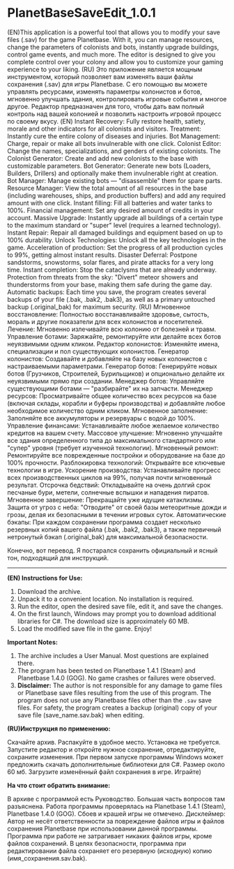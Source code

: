 # PlanetBaseSaveEdit_1.0.1
(EN)This application is a powerful tool that allows you to modify your save files (.sav) for the game Planetbase. With it, you can manage resources, change the parameters of colonists and bots, instantly upgrade buildings, control game events, and much more. The editor is designed to give you complete control over your colony and allow you to customize your gaming experience to your liking.
(RU) Это приложение является мощным инструментом, который позволяет вам изменять ваши файлы сохранения (.sav) для игры Planetbase. С его помощью вы можете управлять ресурсами, изменять параметры колонистов и ботов, мгновенно улучшать здания, контролировать игровые события и многое другое. Редактор предназначен для того, чтобы дать вам полный контроль над вашей колонией и позволить настроить игровой процесс по своему вкусу.
(EN) Instant Recovery: Fully restore health, satiety, morale and other indicators for all colonists and visitors.
Treatment: Instantly cure the entire colony of diseases and injuries.
Bot Management: Charge, repair or make all bots invulnerable with one click.
Colonist Editor: Change the names, specializations, and genders of existing colonists.
The Colonist Generator: Create and add new colonists to the base with customizable parameters.
Bot Generator: Generate new bots (Loaders, Builders, Drillers) and optionally make them invulnerable right at creation.
Bot Manager: Manage existing bots — "disassemble" them for spare parts.
Resource Manager: View the total amount of all resources in the base (including warehouses, ships, and production buffers) and add any required amount with one click.
Instant filling: Fill all batteries and water tanks to 100%.
Financial management: Set any desired amount of credits in your account.
Massive Upgrade: Instantly upgrade all buildings of a certain type to the maximum standard or "super" level (requires a learned technology).
Instant Repair: Repair all damaged buildings and equipment based on up to 100% durability.
Unlock Technologies: Unlock all the key technologies in the game.
Acceleration of production: Set the progress of all production cycles to 99%, getting almost instant results.
Disaster Deferral: Postpone sandstorms, snowstorms, solar flares, and pirate attacks for a very long time.
Instant completion: Stop the cataclysms that are already underway.
Protection from threats from the sky: "Divert" meteor showers and thunderstorms from your base, making them safe during the game day.
Automatic backups: Each time you save, the program creates several backups of your file (.bak, .bak2, .bak3), as well as a primary untouched backup (.original_bak) for maximum security.
(RU) Мгновенное восстановление: Полностью восстанавливайте здоровье, сытость, мораль и другие показатели для всех колонистов и посетителей.
Лечение: Мгновенно излечивайте всю колонию от болезней и травм.
Управление ботами: Заряжайте, ремонтируйте или делайте всех ботов неуязвимыми одним кликом.
Редактор колонистов: Изменяйте имена, специализации и пол существующих колонистов.
Генератор колонистов: Создавайте и добавляйте на базу новых колонистов с настраиваемыми параметрами.
Генератор ботов: Генерируйте новых ботов (Грузчиков, Строителей, Бурильщиков) и опционально делайте их неуязвимыми прямо при создании.
Менеджер ботов: Управляйте существующими ботами — "разбирайте" их на запчасти.
Менеджер ресурсов: Просматривайте общее количество всех ресурсов на базе (включая склады, корабли и буферы производства) и добавляйте любое необходимое количество одним кликом.
Мгновенное заполнение: Заполняйте все аккумуляторы и резервуары с водой до 100%.
Управление финансами: Устанавливайте любое желаемое количество кредитов на вашем счету.
Массовое улучшение: Мгновенно улучшайте все здания определенного типа до максимального стандартного или "супер" уровня (требует изученной технологии).
Мгновенный ремонт: Ремонтируйте все поврежденные постройки и оборудование на базе до 100% прочности.
Разблокировка технологий: Открывайте все ключевые технологии в игре.
Ускорение производства: Устанавливайте прогресс всех производственных циклов на 99%, получая почти мгновенный результат.
Отсрочка бедствий: Откладывайте на очень долгий срок песчаные бури, метели, солнечные вспышки и нападения пиратов.
Мгновенное завершение: Прекращайте уже идущие катаклизмы.
Защита от угроз с неба: "Отводите" от своей базы метеоритные дожди и грозы, делая их безопасными в течении игровых суток.
Автоматические бэкапы: При каждом сохранении программа создает несколько резервных копий вашего файла (.bak, .bak2, .bak3), а также первичный нетронутый бэкап (.original_bak) для максимальной безопасности.

Конечно, вот перевод. Я постарался сохранить официальный и ясный тон, подходящий для инструкций.

---

**(EN) Instructions for Use:**

1.  Download the archive.
2.  Unpack it to a convenient location. No installation is required.
3.  Run the editor, open the desired save file, edit it, and save the changes.
4.  On the first launch, Windows may prompt you to download additional libraries for C#. The download size is approximately 60 MB.
5.  Load the modified save file in the game. Enjoy!

**Important Notes:**

1.  The archive includes a User Manual. Most questions are explained there.
2.  The program has been tested on Planetbase 1.4.1 (Steam) and Planetbase 1.4.0 (GOG). No game crashes or failures were observed.
3.  **Disclaimer:** The author is not responsible for any damage to game files or Planetbase save files resulting from the use of this program. The program does not use any Planetbase files other than the `.sav` save files. For safety, the program creates a backup (original) copy of your save file (save_name.sav.bak) when editing.

**(RU)Инструкция по применению:**

Скачайте архив.
Распакуйте в удобное место. Установка не требуется.
Запустите редактор и откройте нужное сохранение, отредактируйте, сохраните изменения.
При первом запуске программы Windows может предложить скачать дополнительные библиотеки для C#. Размер около 60 мб.
Загрузите изменённый файл сохранения в игре. Играйте)

**На что стоит обратить внимание:**

В архиве с программой есть Руководство. Большая часть вопросов там разъяснена.
Работа программы проверялась на Planetbase 1.4.1 (Steam), Planetbase 1.4.0 (GOG). Сбоев и крашей игры не отмечено.
Дисклеймер: Автор не несёт ответственности за повреждение файлов игры и файлов сохранения Planetbase при использовании данной программы. Программа при работе не затрагивает никаких файлов игры, кроме файлов сохранений. В целях безопасности, программа при редактировании файла сохраняет его резервную (исходную) копию (имя_сохранения.sav.bak).
